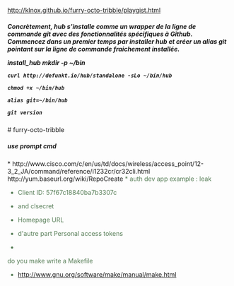 http://klnox.github.io/furry-octo-tribble/playgist.html
<h5>
Concrètement, hub s'installe comme un wrapper de la ligne de commande git 
avec des fonctionnalités spécifiques à Github. Commencez dans un premier temps par 
installer hub et créer un alias git pointant sur la ligne de commande fraichement installée.


install_hub
 	mkdir -p ~/bin 

	curl http://defunkt.io/hub/standalone -sLo ~/bin/hub 

	chmod +x ~/bin/hub 

	alias git=~/bin/hub 

	git version 

</h5>
# furry-octo-tribble
 <h5>use prompt cmd</h5>
 * http://www.cisco.com/c/en/us/td/docs/wireless/access_point/12-3_2_JA/command/reference/i1232cr/cr32cli.html
 http://yum.baseurl.org/wiki/RepoCreate
   <font color="#567d56">
* auth  dev app  example  : leak

* Client ID: 57f67c18840ba7b3307c 
 
* and   clsecret

* Homepage URL

* d'autre part  Personal access tokens
* 
do you make write a Makefile 
 *  http://www.gnu.org/software/make/manual/make.html

</font>
